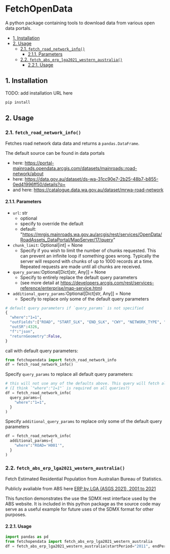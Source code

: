 # FetchOpenData <!-- omit in toc -->

A python package containing tools to download data from various open data portals.

- [1. Installation](#1-installation)
- [2. Usage](#2-usage)
  - [2.1. `fetch_road_network_info()`](#21-fetch_road_network_info)
    - [2.1.1. Parameters](#211-parameters)
  - [2.2. `fetch_abs_erp_lga2021_western_australia()`](#22-fetch_abs_erp_lga2021_western_australia)
    - [2.2.1. Usage](#221-usage)

## 1. Installation

TODO: add installation URL here

```bash
pip install 
```

## 2. Usage

### 2.1. `fetch_road_network_info()`

Fetches road network data data and returns a `pandas.DataFrame`.

The default source can be found in data portals 
- here: https://portal-mainroads.opendata.arcgis.com/datasets/mainroads::road-network/about
- here: https://data.gov.au/dataset/ds-wa-31cc90e7-2b25-48b7-b855-0ed41996ff50/details?q=
- and here: https://catalogue.data.wa.gov.au/dataset/mrwa-road-network

#### 2.1.1. Parameters

- `url`: str
  - optional
  - specify to override the default
  - default: "https://mrgis.mainroads.wa.gov.au/arcgis/rest/services/OpenData/RoadAssets_DataPortal/MapServer/17/query"
- `chunk_limit`: Optional[int] = None
  - Specify if you wish to limit the number of chunks requested. This can prevent an infinite loop if something goes wrong. Typically the server will respond with chunks of up to 1000 records at a time. Repeated requests are made until all chunks are received.
- `query_params`:Optional[Dict[str, Any]] = None
  - Specify to entirely replace the default query parameters
  - (see more detail at https://developers.arcgis.com/rest/services-reference/enterprise/map-service.htm)
- `additional_query_params`:Optional[Dict[str, Any]] = None
  - Specify to replace only some of the default query parameters
  
```python
# default query parameters if `query_params` is not specified
{
  "where":"1=1",
  "outFields":["ROAD", "START_SLK", "END_SLK", "CWY", "NETWORK_TYPE", "START_TRUE_DIST", "END_TRUE_DIST", "RA_NO"],
  "outSR":4326,
  "f":"json",
  "returnGeometry":False,
}
```

call with default query parameters:

```python
from fetchopendata import fetch_road_network_info
df = fetch_road_network_info()
```

Specify `query_params` to replace all default query parameters:

```python
# this will not use any of the defaults above. This query will fetch all data including geometry; it is not recommended that you do this.
# (I think `"where":"1=1"` is required on all queries?)
df = fetch_road_network_info(
  query_params={
    "where":"1=1",
  }
)
```

Specify `additional_query_params` to replace only some of the default query parameters

```python
df = fetch_road_network_info(
  additional_params={
    "where":"ROAD='H001'",
  }
)
```

### 2.2. `fetch_abs_erp_lga2021_western_australia()`

Fetch Estimated Residential Population from Australian Bureau of Statistics.

Publicly avaliable from ABS here [ERP by LGA (ASGS 2021), 2001 to 2021](https://explore.data.abs.gov.au/vis?pg=0&tm=ERP%20LGA&hc[dataflowId]=ERP_LGA2021&df[ds]=PEOPLE_TOPICS&df[id]=ERP_LGA2021&df[ag]=ABS&df[vs]=1.0.0&pd=2010%2C&dq=..50080%2B50210%2B50250%2B50280%2B50350%2B50420%2B50490%2B50560%2B50630%2B50770%2B50840%2B50910%2B50980%2B51080%2B51120%2B51190%2B51260%2B51310%2B51330%2B51400%2B51470%2B51540%2B51610%2B51680%2B51750%2B51820%2B51890%2B51960%2B52030%2B52100%2B52170%2B52240%2B52310%2B52380%2B52450%2B52520%2B52590%2B52660%2B52730%2B52800%2B52870%2B52940%2B53010%2B53080%2B53150%2B53220%2B53290%2B53360%2B53430%2B53570%2B53640%2B53710%2B53780%2B53800%2B53920%2B53990%2B54060%2B54130%2B54170%2B54200%2B54280%2B54310%2B54340%2B54410%2B54480%2B54550%2B54620%2B54690%2B54760%2B54830%2B54900%2B54970%2B55040%2B55110%2B55180%2B55250%2B55320%2B55390%2B55460%2B55530%2B55600%2B55670%2B55740%2B55810%2B55880%2B55950%2B56090%2B56160%2B56230%2B56300%2B56370%2B56460%2B56580%2B56620%2B56730%2B56790%2B56860%2B56930%2B57000%2B57080%2B57140%2B57210%2B57280%2B57350%2B57420%2B57490%2B57630%2B57700%2B57770%2B57840%2B57910%2B57980%2B58050%2B58190%2B58260%2B58330%2B58400%2B58470%2B58510%2B58540%2B58570%2B58610%2B58680%2B58760%2B58820%2B58890%2B59030%2B59100%2B59170%2B59250%2B59310%2B59320%2B59330%2B59340%2B59350%2B59360%2B59370%2B5.A&ly[cl]=TIME_PERIOD&ly[rw]=REGION)

This function demonstrates the use the SDMX rest interface used by the ABS
website. It is included in this python package as the source code may serve as a
useful example for future uses of the SDMX format for other purposes.

#### 2.2.1. Usage

```python
import pandas as pd
from fetchopendata import fetch_abs_erp_lga2021_western_australia
df = fetch_abs_erp_lga2021_western_australia(startPeriod="2011", endPeriod="2020")
```

